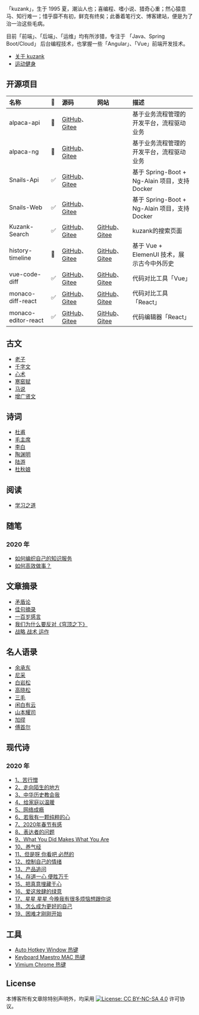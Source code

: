 「kuzank」，生于 1995 夏，潮汕人也；喜编程、嗜小说、猎奇心重；然心猿意马、知行难一；惜乎靡不有初，鲜克有终矣；此番着笔行文、博客建站，便是为了治一治这些毛病。

目前「前端」、「后端」、「运维」均有所涉猎，专注于 「Java、Spring Boot/Cloud」 后台编程技术，也掌握一些「Angular」、「Vue」前端开发技术。

* [关于 kuzank](关于我.md)
* [运动健身](运动健身.md)

## 开源项目
| 名称| 👻 | 源码 | 网站 | 描述 |
|:-------------|:-------------|:-------------|:-------------|:-------------|
| alpaca-api | 🤯 |[GitHub](https://github.com/kuzank/alpaca-api)、[Gitee](https://gitee.com/kuzank/alpaca-api) |   | 基于业务流程管理的开发平台，流程驱动业务 |
| alpaca-ng  | 🤯 |[GitHub](https://github.com/kuzank/alpaca-ng)、[Gitee](https://gitee.com/kuzank/alpaca-ng) | | 基于业务流程管理的开发平台，流程驱动业务 |
| Snails-Api |  ✅  | [GitHub](https://github.com/kuzank/snails-api)、[Gitee](https://gitee.com/kuzank/snails-api)| | 基于 Spring-Boot + Ng-Alain 项目，支持 Docker |
| Snails-Web |  ✅  |  [GitHub](https://github.com/kuzank/snails-web)、[Gitee](https://gitee.com/kuzank/snails-web)  | | 基于 Spring-Boot + Ng-Alain 项目，支持 Docker |
| Kuzank-Search | ✅ |[GitHub](https://github.com/kuzank/kuzank-search)、[Gitee](https://gitee.com/kuzank/kuzank-search)|  [GitHub](https://kuzank.com/kuzank-search/)、[Gitee](http://kuzank.gitee.io/kuzank-search/) | kuzank的搜索页面 |
| history-timeline | 🚀 |  [GitHub](https://github.com/kuzank/history-timeline)、[Gitee](https://gitee.com/kuzank/history-timeline)  | [GitHub](http://kuzank.com/history-timeline/)、[Gitee](http://kuzank.gitee.io/history-timeline/)  | 基于 Vue + ElemenUI 技术，展示古今中外历史 |
| vue-code-diff | ✅ |  [GitHub](https://github.com/kuzank/vue-code-diff)、[Gitee](https://gitee.com/kuzank/vue-code-diff)  | [GitHub](https://kuzank.github.io/vue-code-diff/)、[Gitee](http://kuzank.gitee.io/vue-code-diff/)  | 代码对比工具「Vue」 |
| monaco-diff-react | ✅ |  [GitHub](https://github.com/kuzank/monaco-diff-react)、[Gitee](https://gitee.com/kuzank/monaco-diff-react)  | [GitHub](http://kuzank.com/monaco-diff-react/)、[Gitee](http://kuzank.gitee.io/monaco-diff-react/)  | 代码对比工具「React」 |
| monaco-editor-react | ✅ |  [GitHub](https://github.com/kuzank/monaco-editor-react)、[Gitee](https://gitee.com/kuzank/monaco-editor-react)  | [GitHub](http://kuzank.com/monaco-editor-react/)、[Gitee](http://kuzank.gitee.io/monaco-editor-react/)  | 代码编辑器「React」 |


## 古文
* [老子](古文/老子.md)
* [千字文](古文/千字文.md)
* [心术](古文/心术.md)
* [寒窑赋](古文/寒窑赋.md)
* [马说](古文/马说.md)
* [增广贤文](古文/增广贤文.md)


## 诗词
* [杜甫](诗词/杜甫.md)
* [毛主席](诗词/毛主席.md)
* [李白](诗词/李白.md)
* [陶渊明](诗词/陶渊明.md)
* [陆游](诗词/陆游.md)
* [杜秋娘](诗词/杜秋娘.md)


## 阅读
* [学习之道](阅读/学习之道.md)


## 随笔 

### 2020 年
* [如何编织自己的知识服务](随笔/2020/如何编织自己的知识服务.md)
* [如何高效做事？](随笔/2020/如何高效做事.md)


## 文章摘录
* [矛盾论](https://www.marxists.org/chinese/maozedong/marxist.org-chinese-mao-193708.htm)
* [佳句摘录](文章摘录/佳句摘录.md)
* [一百岁感言](文章摘录/一百岁感言.md)
* [我们为什么要反对《穹顶之下》](文章摘录/我们为什么要反对穹顶之下.md)
* [战略 战术 运作](http://www.360doc.com/content/20/0216/23/14247416_892568398.shtml)


## 名人语录
* [余承东](名人语录/余承东.md)
* [尼采](名人语录/尼采.md)
* [白岩松](名人语录/白岩松.md)
* [高晓松](名人语录/高晓松.md)
* [三毛](名人语录/三毛.md)
* [闲白有云](名人语录/闲白有云.md)
* [山本耀司](名人语录/山本耀司.md)
* [加缪](名人语录/加缪.md)
* [傅首尔](名人语录/傅首尔.md)


## 现代诗

### 2020 年
- [1、苦行憎](现代诗/2020/01苦行憎.md)
- [2、走向陌生的地方](现代诗/2020/02走向陌生的地方.md)
- [3、中华历史教会我](现代诗/2020/03中华历史教会我.md)
- [4、给家庭以温暖](现代诗/2020/04给家庭以温暖.md)
- [5、网络成瘾](现代诗/2020/05网络成瘾.md)
- [6、若我有一颗纯粹的心](现代诗/2020/06若我有一颗纯粹的心.md)
- [7、2020年春节有感](现代诗/2020/072020年春节有感.md)
- [8、表达者的问题](现代诗/2020/08表达者的问题.md)
- [9、What You Did Makes What You Are](现代诗/2020/09WhatYouDidMakesWhatYouAre.md)
- [10、养气经](现代诗/2020/10养气经.md)
- [11、但是呀 你看吧 必然的](现代诗/2020/11但是呀你看吧必然的.md)
- [12、控制自己的情绪](现代诗/2020/12控制自己的情绪.md)
- [13、产品追问](现代诗/2020/13产品追问.md)
- [14、存道一心 便胜万千](现代诗/2020/14存道一心便胜万千.md)
- [15、把真意埋藏于心](现代诗/2020/15把真意埋藏于心.md)
- [16、爱这放肆的绿意](现代诗/2020/16爱这放肆的绿意.md)
- [17、星星 星星 今晚我有很多烦恼想跟你说](现代诗/2020/17星星星星今晚我有很多烦恼想跟你说.md)
- [18、怎么成为更好的自己](现代诗/2020/18怎么成为更好的自己.md)
- [19、困难才刚刚开始](现代诗/2020/19困难才刚刚开始.md)


## 工具
* [Auto Hotkey Window 热键](效率工具/AutoHotkey.md)
* [Keyboard Maestro MAC 热键](效率工具/KeyboardMaestro.md)
* [Vimium Chrome 热键](效率工具/Vimium.md)


## License

本博客所有文章除特别声明外，均采用 [![License: CC BY-NC-SA 4.0](https://camo.githubusercontent.com/68b1d40ecc7a83ac2c1e691be14ce4be95cec195/68747470733a2f2f6c6963656e7365627574746f6e732e6e65742f6c2f62792d6e632d73612f342e302f38307831352e706e67)](https://creativecommons.org/licenses/by-nc-sa/4.0/) 许可协议。
